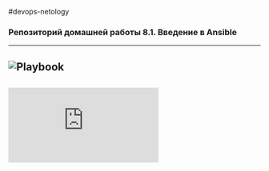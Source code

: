 #devops-netology
### Репозиторий домашней работы 8.1. Введение в Ansible

----
 ![Playbook](https://github.com/kirill-karagodin/08-ansible-01-base/tree/main/playbook)
----
 ![README.md с контрольными вопросами](https://github.com/kirill-karagodin/08-ansible-01-base/blob/main/playbook/README.md)
 -